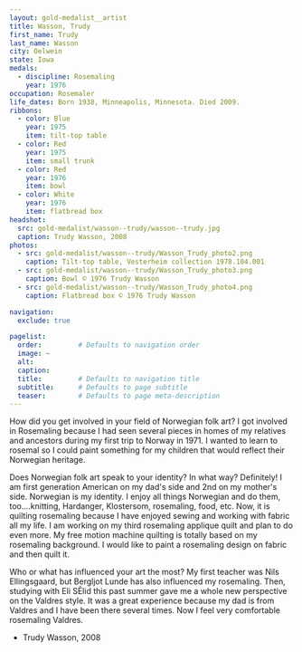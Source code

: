 ```yaml
---
layout: gold-medalist__artist
title: Wasson, Trudy
first_name: Trudy
last_name: Wasson
city: Oelwein
state: Iowa
medals: 
  - discipline: Rosemaling
    year: 1976
occupation: Rosemaler 
life_dates: Born 1938, Minneapolis, Minnesota. Died 2009.
ribbons:
  - color: Blue
    year: 1975
    item: tilt-top table
  - color: Red
    year: 1975
    item: small trunk
  - color: Red
    year: 1976
    item: bowl
  - color: White
    year: 1976
    item: flatbread box
headshot:
  src: gold-medalist/wasson--trudy/wasson--trudy.jpg
  caption: Trudy Wasson, 2008
photos:
  - src: gold-medalist/wasson--trudy/Wasson_Trudy_photo2.png
    caption: Tilt-top table, Vesterheim collection 1978.104.001
  - src: gold-medalist/wasson--trudy/Wasson_Trudy_photo3.png
    caption: Bowl © 1976 Trudy Wasson
  - src: gold-medalist/wasson--trudy/Wasson_Trudy_photo4.png
    caption: Flatbread box © 1976 Trudy Wasson

navigation:
  exclude: true

pagelist:
  order:         # Defaults to navigation order  
  image: ~
  alt:
  caption:
  title:         # Defaults to navigation title
  subtitle:      # Defaults to page subtitle
  teaser:        # Defaults to page meta-description  
---
```

How did you get involved in your field of Norwegian folk art? 
I got involved in Rosemaling because I had seen several pieces in homes of my relatives and ancestors during my first trip to Norway in 1971. I wanted to learn to rosemal so I could paint something for my children that would reflect their Norwegian heritage.
 
Does Norwegian folk art speak to your identity?  In what way? 
Definitely! I am first generation American on my dad's side and 2nd on my mother's side. Norwegian is my identity. I enjoy all things Norwegian and do them, too....knitting, Hardanger, Klostersom, rosemaling, food, etc. Now, it is quilting rosemaling because I have enjoyed sewing and working with fabric all my life. I am working on my third rosemaling applique quilt and plan to do even more. My free motion machine quilting is totally based on my rosemaling background. I would like to paint a rosemaling design on fabric and then quilt it.

Who or what has influenced your art the most? 
My first teacher was Nils Ellingsgaard, but Bergljot Lunde has also influenced my rosemaling. Then, studying with Eli SÊlid this past summer gave me a whole new perspective on the Valdres style. It was a great experience because my dad is from Valdres and I have been there several times. Now I feel very comfortable rosemaling Valdres.

- Trudy Wasson, 2008
